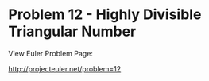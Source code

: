 Problem 12 - Highly Divisible Triangular Number
=============================

View Euler Problem Page:

http://projecteuler.net/problem=12

